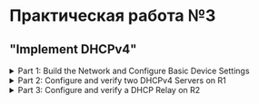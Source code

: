 # Практическая работа №3
## "Implement DHCPv4"
<details>
  <summary> Part 1: Build the Network and Configure Basic Device Settings </summary>
  
### In Part 1, you will set up the network topology and configure basic settings on the PC hosts and switches.
  <details>
    <summary> Step 1: Establish an addressing scheme </summary>
    
##### Subnet the network 192.168.1.0/24 to meet the following requirements:
- [x] One subnet, “Subnet A”, supporting 58 hosts (the client VLAN at R1).
###### Record the first IP address in the Addressing Table for R1 G0/0/1.100.
| Device | Interface | IP Address | Subnet Mask | Default Gateway |
| :-:| :-----------| :-------------| :---------------| :--:|
| R1 | G0/0/1.100 | 192.168.100.1 | 255.255.255.192 | N/A |
| R2 | G0/0/1.100 | 192.168.100.1 | 255.255.255.192 | N/A |
- [x] One subnet, “Subnet B”, supporting 28 hosts (the management VLAN at R1). 
###### Record the first IP address in the Addressing Table for R1 G0/0/1.200. Record the second IP address in the Address Table for S1 VLAN 200 and enter the associated default gateway.
| Device | Interface | IP Address | Subnet Mask | Default Gateway |
| :-:| :-----------| :-------------| :---------------| :--:|
| R1 | G0/0/1.100 | 192.168.100.1 | 255.255.255.192 | N/A |
| R2 | G0/0/1.100 | 192.168.100.1 | 255.255.255.192 | N/A |
- [x] One subnet, “Subnet C”, supporting 12 hosts (the client network at R2).
###### Record the first IP address in the Addressing Table for R2 G0/0/1.
| Device | Interface | IP Address | Subnet Mask | Default Gateway |
| :-:| :-----------| :-------------| :---------------| :--:|
| R1 | G0/0/1.100 | 192.168.100.1 | 255.255.255.192 | N/A |
| R2 | G0/0/1.100 | 192.168.100.1 | 255.255.255.192 | N/A |
  </details>
  <details>
    <summary> Step 2: Cable the network as shown in the topology. </summary>
    
- [x] Attach the devices as shown in the topology diagram, and cable as necessary.
  </details>      
  <details>
    <summary> Step 3: Configure basic settings for each router. </summary>
    
#### Подзаголовок
- [x] Assign a device name to the router.
- [x] Open configuration window
- [x] Disable DNS lookup to prevent the router from attempting to translate incorrectly entered commands as though they were host names.
- [x] Assign class as the privileged EXEC encrypted password.
- [x] Assign cisco as the console password and enable login.
- [x] Assign cisco as the VTY password and enable login.
- [x] Encrypt the plaintext passwords.
- [x] Create a banner that warns anyone accessing the device that unauthorized access is prohibited.
- [x] Save the running configuration to the startup configuration file.
- [x] Set the clock on the router to today’s time and date.
###### Note: Use the question mark (?) to help with the correct sequence of parameters needed to execute this command.
  </details>      
  <details>
    <summary> Step 4: Configure Inter-VLAN Routing on R1 </summary>

#### Подзаголовок  
- [x] Activate interface G0/0/1 on the router.
- [x] Configure sub-interfaces for each VLAN as required by the IP addressing table. All sub-interfaces use 802.1Q encapsulation and are assigned the first usable address from the IP address pool you have calculated. Ensure the sub-interface for the native VLAN does not have an IP address assigned. Include a description for each sub-interface.
- [x] Verify the sub-interfaces are operational.
  </details>      
  <details>
    <summary> Step 5: Configure G0/0/1 on R2, then G0/0/0 and static routing for both routers </summary>

#### Подзаголовок    
- [x] Configure G0/0/1 on R2 with the first IP address of Subnet C you calculated earlier.
- [x] Configure interface G0/0/0 for each router based on the IP Addressing table above.
- [x] Configure a default route on each router pointed to the IP address of G0/0/0 on the other router.
- [x] Verify static routing is working by pinging R2’s G0/0/1 address from R1.
- [x] Save the running configuration to the startup configuration file.
- [x] Close configuration window
  </details>      
  <details>
    <summary> Step 6: Configure basic settings for each switch. </summary>

#### Подзаголовок
- [x] Assign a device name to the switch.
- [x] Open configuration window
- [x] Disable DNS lookup to prevent the router from attempting to translate incorrectly entered commands as though they were host names.
- [x] Assign class as the privileged EXEC encrypted password.
- [x] Assign cisco as the console password and enable login.
- [x] Assign cisco as the VTY password and enable login.
- [x] Encrypt the plaintext passwords.
- [x] Create a banner that warns anyone accessing the device that unauthorized access is prohibited.
- [x] Save the running configuration to the startup configuration file.
- [x] Set the clock on the switch to today’s time and date.
###### Note: Use the question mark (?) to help with the correct sequence of parameters needed to execute this command.
- [x] Copy the running configuration to the startup configuration.
  </details>      
  <details>
    <summary> Step 7: Create VLANs on S1. </summary>
   
###### Note: S2 is only configured with basic settings.
- [x] Create and name the required VLANs on switch 1 from the table above.
- [x] Configure and activate the management interface on S1 (VLAN 200) using the second IP address from the subnet calculated earlier. Additionally, set the default gateway on S1.
- [x] Configure and activate the management interface on S2 (VLAN 1) using the second IP address from the subnet calculated earlier. Additionally, set the default gateway on S2
- [x] Assign all unused ports on S1 to the Parking_Lot VLAN, configure them for static access mode, and administratively deactivate them. On S2, administratively deactivate all the unused ports.
###### Note: The interface range command is helpful to accomplish this task with as few commands as necessary.
- [x] Close configuration window
- [x] Open configuration window
- [x] Close configuration window
  </details>      
  <details>
    <summary> Step 8: Assign VLANs to the correct switch interfaces. </summary>
    
- [x] Assign used ports to the appropriate VLAN (specified in the VLAN table above) and configure them for static access mode.
- [x] Open configuration window
- [x] Verify that the VLANs are assigned to the correct interfaces.
#### Question:
- Why is interface F0/5 listed under VLAN 1?
>
  </details>      
  <details>
    <summary> Step 9: Manually configure S1’s interface F0/5 as an 802.1Q trunk. </summary>
    
- [x] Change the switchport mode on the interface to force trunking.
- [x] As a part of the trunk configuration, set the native VLAN to 1000.
- [x] As another part of trunk configuration, specify that VLANs 100, 200, and 1000 are allowed to cross the trunk.
- [x] Save the running configuration to the startup configuration file.
- [x] Verify trunking status.
#### Question:
- At this point, what IP address would the PC’s have if they were connected to the network using DHCP?
> Close configuration window
  </details>
</details>

<details>
  <summary> Part 2: Configure and verify two DHCPv4 Servers on R1 </summary>
  
### In Part 2, you will configure and verify a DHCPv4 Server on R1. The DHCPv4 server will service two subnets, Subnet A and Subnet C.   
  <details>
    <summary> Step 1: Configure R1 with DHCPv4 pools for the two supported subnets. Only the DHCP Pool for subnet A is given below </summary>
    
- [x] Exclude the first five useable addresses from each address pool.
- [x] Open configuration window
- [x] Create the DHCP pool (Use a unique name for each pool).
- [x] Specify the network that this DHCP server is supporting.
- [x] Configure the domain name as ccna-lab.com
- [x] Configure the appropriate default gateway for each DHCP pool.
- [x] Configure the lease time for 2 days 12 hours and 30 minutes.
- [x] Next, configure the second DHCPv4 Pool using the pool name R2_Client_LAN and the calculated network, default-router and use the same domain name and lease time from the previous DHCP pool.
  </details>      
  <details>
    <summary> Step 2: Save your configuration </summary>
  
 #### Подзаголовок   
- [x] Save the running configuration to the startup configuration file.
- [x] Close configuration window
  </details>      
  <details>
    <summary> Step 3: Verify the DHCPv4 Server configuration </summary>

#### Подзаголовок
- [x] Issue the command show ip dhcp pool to examine the pool details.
- [x] Issue the command show ip dhcp bindings to examine established DHCP address assignments.
- [x] Issue the command show ip dhcp server statistics to examine DHCP messages.
  </details>      
  <details>
    <summary> Step 4: Attempt to acquire an IP address from DHCP on PC-A </summary>
    
#### Подзаголовок    
- [x] Open a command prompt on PC-A and issue the command ipconfig /renew.
- [x] Once the renewal process is complete, issue the command ipconfig to view the new IP information.
- [x] Test connectivity by pinging R1’s G0/0/1 interface IP address.
  </details>
</details>

<details>
  <summary> Part 3: Configure and verify a DHCP Relay on R2 </summary>
  
### In Part 3, you will configure R2 to relay DHCP requests from the local area network on interface G0/0/1 to the DHCP server (R1).      
  <details>
    <summary> Step 1: Configure R2 as a DHCP relay agent for the LAN on G0/0/1 </summary>
    
#### Подзаголовок    
- [x] Configure the ip helper-address command on G0/0/1 specifying R1’s G0/0/0 IP address.
- [x] Open configuration window
- [x] Save your configuration.
- [x] Close configuration window
  </details>      
  <details>
    <summary> Step 2: Attempt to acquire an IP address from DHCP on PC-B </summary>

#### Подзаголовок    
- [x] Open a command prompt on PC-B and issue the command ipconfig /renew.
- [x] Once the renewal process is complete, issue the command ipconfig to view the new IP information.
- [x] Test connectivity by pinging R1’s G0/0/1 interface IP address.
- [x] Issue the show ip dhcp binding on R1 to verify DHCP bindings.
- [x] Issue the show ip dhcp server statistics on R1 and R2 to verify DHCP messages.
</details>
